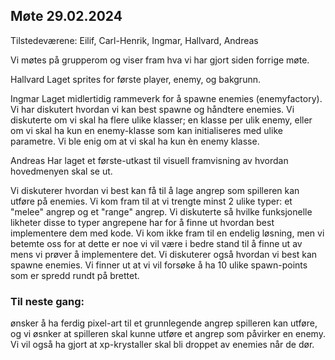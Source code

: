 ## Møte 29.02.2024 
Tilstedeværene: Eilif, Carl-Henrik, Ingmar, Hallvard,
Andreas

Vi møtes på grupperom og viser fram hva vi har gjort siden forrige møte.

Hallvard 
Laget sprites for første player, enemy, og bakgrunn.

Ingmar 
Laget midlertidig rammeverk for å spawne enemies (enemyfactory).
Vi har diskutert hvordan vi kan best spawne og håndtere enemies. Vi
diskuterte om vi skal ha flere ulike klasser; en klasse per ulik enemy,
eller om vi skal ha kun en enemy-klasse som kan initialiseres med ulike
parametre. Vi ble enig om at vi skal ha kun èn enemy klasse.

Andreas
Har laget et første-utkast til visuell framvisning av hvordan
hovedmenyen skal se ut.

Vi diskuterer hvordan vi best kan få til å lage angrep som spilleren kan
utføre på enemies. Vi kom fram til at vi trengte minst 2 ulike typer: et
"melee" angrep og et "range" angrep. Vi diskuterte så hvilke
funksjonelle likheter disse to typer angrepene har for å finne ut
hvordan best implementere dem med kode. Vi kom ikke fram til en endelig
løsning, men vi betemte oss for at dette er noe vi vil være i bedre
stand til å finne ut av mens vi prøver å implementere det. Vi diskuterer
også hvordan vi best kan spawne enemies. Vi finner ut at vi vil forsøke
å ha 10 ulike spawn-points som er spredd rundt på brettet.

### Til neste gang: 
ønsker å ha ferdig pixel-art til et grunnlegende
angrep spilleren kan utføre, og vi øsnker at spilleren skal kunne utføre
et angrep som påvirker en enemy. Vi vil også ha gjort at xp-krystaller
skal bli droppet av enemies når de dør.

